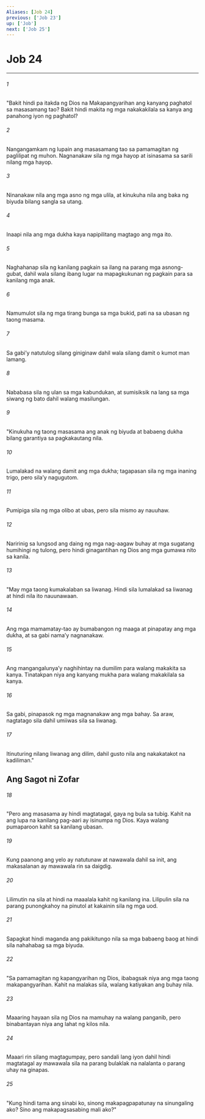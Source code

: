 ```yaml
---
Aliases: [Job 24]
previous: ['Job 23']
up: ['Job']
next: ['Job 25']
---
```

# Job 24

***


###### 1 


"Bakit hindi pa itakda ng Dios na Makapangyarihan ang kanyang paghatol sa masasamang tao? Bakit hindi makita ng mga nakakakilala sa kanya ang panahong iyon ng paghatol? 


###### 2 


Nangangamkam ng lupain ang masasamang tao sa pamamagitan ng paglilipat ng muhon. Nagnanakaw sila ng mga hayop at isinasama sa sarili nilang mga hayop. 


###### 3 


Ninanakaw nila ang mga asno ng mga ulila, at kinukuha nila ang baka ng biyuda bilang sangla sa utang. 


###### 4 


Inaapi nila ang mga dukha kaya napipilitang magtago ang mga ito. 


###### 5 


Naghahanap sila ng kanilang pagkain sa ilang na parang mga asnong-gubat, dahil wala silang ibang lugar na mapagkukunan ng pagkain para sa kanilang mga anak. 


###### 6 


Namumulot sila ng mga tirang bunga sa mga bukid, pati na sa ubasan ng taong masama. 


###### 7 


Sa gabiʼy natutulog silang giniginaw dahil wala silang damit o kumot man lamang. 


###### 8 


Nababasa sila ng ulan sa mga kabundukan, at sumisiksik na lang sa mga siwang ng bato dahil walang masilungan. 


###### 9 


"Kinukuha ng taong masasama ang anak ng biyuda at babaeng dukha bilang garantiya sa pagkakautang nila. 


###### 10 


Lumalakad na walang damit ang mga dukha; tagapasan sila ng mga inaning trigo, pero silaʼy nagugutom. 


###### 11 


Pumipiga sila ng mga olibo at ubas, pero sila mismo ay nauuhaw. 


###### 12 


Naririnig sa lungsod ang daing ng mga nag-aagaw buhay at mga sugatang humihingi ng tulong, pero hindi ginagantihan ng Dios ang mga gumawa nito sa kanila. 


###### 13 


"May mga taong kumakalaban sa liwanag. Hindi sila lumalakad sa liwanag at hindi nila ito nauunawaan. 


###### 14 


Ang mga mamamatay-tao ay bumabangon ng maaga at pinapatay ang mga dukha, at sa gabi namaʼy nagnanakaw. 


###### 15 


Ang mangangalunyaʼy naghihintay na dumilim para walang makakita sa kanya. Tinatakpan niya ang kanyang mukha para walang makakilala sa kanya. 


###### 16 


Sa gabi, pinapasok ng mga magnanakaw ang mga bahay. Sa araw, nagtatago sila dahil umiiwas sila sa liwanag. 


###### 17 


Itinuturing nilang liwanag ang dilim, dahil gusto nila ang nakakatakot na kadiliman." 

## Ang Sagot ni Zofar 


###### 18 


"Pero ang masasama ay hindi magtatagal, gaya ng bula sa tubig. Kahit na ang lupa na kanilang pag-aari ay isinumpa ng Dios. Kaya walang pumaparoon kahit sa kanilang ubasan. 


###### 19 


Kung paanong ang yelo ay natutunaw at nawawala dahil sa init, ang makasalanan ay mawawala rin sa daigdig. 


###### 20 


Lilimutin na sila at hindi na maaalala kahit ng kanilang ina. Lilipulin sila na parang punongkahoy na pinutol at kakainin sila ng mga uod. 


###### 21 


Sapagkat hindi maganda ang pakikitungo nila sa mga babaeng baog at hindi sila nahahabag sa mga biyuda. 


###### 22 


"Sa pamamagitan ng kapangyarihan ng Dios, ibabagsak niya ang mga taong makapangyarihan. Kahit na malakas sila, walang katiyakan ang buhay nila. 


###### 23 


Maaaring hayaan sila ng Dios na mamuhay na walang panganib, pero binabantayan niya ang lahat ng kilos nila. 


###### 24 


Maaari rin silang magtagumpay, pero sandali lang iyon dahil hindi magtatagal ay mawawala sila na parang bulaklak na nalalanta o parang uhay na ginapas. 


###### 25 


"Kung hindi tama ang sinabi ko, sinong makapagpapatunay na sinungaling ako? Sino ang makapagsasabing mali ako?"
